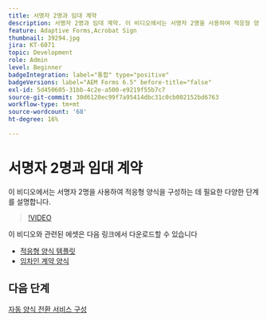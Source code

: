 ```yaml
---
title: 서명자 2명과 임대 계약
description: 서명자 2명과 임대 계약. 이 비디오에서는 서명자 2명을 사용하여 적응형 양식을 구성하는 데 필요한 다양한 단계를 설명합니다.
feature: Adaptive Forms,Acrobat Sign
thumbnail: 39294.jpg
jira: KT-6071
topic: Development
role: Admin
level: Beginner
badgeIntegration: label="통합" type="positive"
badgeVersions: label="AEM Forms 6.5" before-title="false"
exl-id: 5d450605-31bb-4c2e-a500-e9219f55b7c7
source-git-commit: 30d6120ec99f7a95414dbc31c0cb002152bd6763
workflow-type: tm+mt
source-wordcount: '68'
ht-degree: 16%

---
```


# 서명자 2명과 임대 계약

이 비디오에서는 서명자 2명을 사용하여 적응형 양식을 구성하는 데 필요한 다양한 단계를 설명합니다.

>[!VIDEO](https://video.tv.adobe.com/v/39294?quality=12&learn=on)

이 비디오와 관련된 에셋은 다음 링크에서 다운로드할 수 있습니다

* [적응형 양식 템플릿](assets/tenancy-agreement-template.zip)
* [임차인 계약 양식](assets/rental-agreement-form.zip)

## 다음 단계

[자동 양식 전환 서비스 구성](./configure-automated-forms-conversion-service.md)